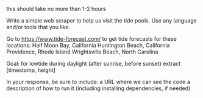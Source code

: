 this should take no more than 1-2 hours

Write a simple web scraper to help us visit the tide pools. Use any language and/or tools that you like.

Go to https://www.tide-forecast.com/ to get tide forecasts for these locations:
    Half Moon Bay, California
    Huntington Beach, California
    Providence, Rhode Island
    Wrightsville Beach, North Carolina

Goal:
    for lowtide during daylight (after sunrise, before sunset)
    extract [timestamp, height]

In your response, be sure to include:
    a URL where we can see the code
    a description of how to run it (including installing dependencies, if needed)
